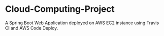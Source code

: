 # Cloud-Computing-Project
A Spring Boot Web Application deployed on AWS EC2 instance using Travis CI and AWS Code Deploy.

